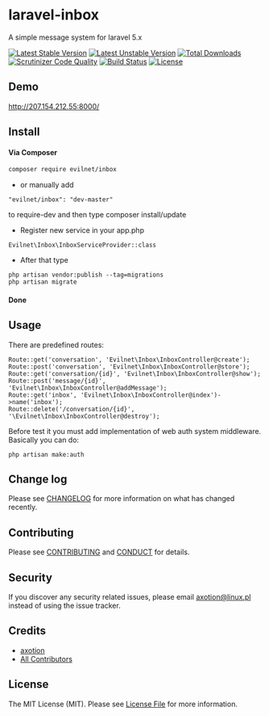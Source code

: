 # laravel-inbox

A simple message system for laravel 5.x

[![Latest Stable Version](https://poser.pugx.org/evilnet/inbox/v/stable)](https://packagist.org/packages/evilnet/inbox)
[![Latest Unstable Version](https://poser.pugx.org/evilnet/inbox/v/unstable)](https://packagist.org/packages/evilnet/inbox)
[![Total Downloads](https://poser.pugx.org/evilnet/inbox/downloads)](https://packagist.org/packages/evilnet/inbox)
[![Scrutinizer Code Quality](https://scrutinizer-ci.com/g/axotion/laravel-inbox/badges/quality-score.png?b=master)](https://scrutinizer-ci.com/g/axotion/laravel-inbox/?branch=master)
[![Build Status](https://scrutinizer-ci.com/g/axotion/laravel-inbox/badges/build.png?b=master)](https://scrutinizer-ci.com/g/axotion/laravel-inbox/build-status/master)
[![License](https://poser.pugx.org/evilnet/inbox/license)](https://packagist.org/packages/evilnet/inbox)


## Demo

http://207.154.212.55:8000/

## Install

#### Via Composer

``` bash
composer require evilnet/inbox
```

* or manually add  
```
"evilnet/inbox": "dev-master"
```
 to require-dev and then type composer install/update

* Register new service in your app.php
```
Evilnet\Inbox\InboxServiceProvider::class
```

* After that type 
```
php artisan vendor:publish --tag=migrations 
php artisan migrate
```

#### Done
## Usage


There are predefined routes:
 ``` 
 Route::get('conversation', 'Evilnet\Inbox\InboxController@create');
 Route::post('conversation', 'Evilnet\Inbox\InboxController@store');
 Route::get('conversation/{id}', 'Evilnet\Inbox\InboxController@show');
 Route::post('message/{id}', 'Evilnet\Inbox\InboxController@addMessage');
 Route::get('inbox', 'Evilnet\Inbox\InboxController@index')->name('inbox');
 Route::delete('/conversation/{id}', '\Evilnet\Inbox\InboxController@destroy');
```    
Before test it you must add implementation of web auth system middleware. Basically you can do: 
```
php artisan make:auth
```

## Change log

Please see [CHANGELOG](CHANGELOG.md) for more information on what has changed recently.

## Contributing

Please see [CONTRIBUTING](CONTRIBUTING.md) and [CONDUCT](CONDUCT.md) for details.

## Security

If you discover any security related issues, please email axotion@linux.pl instead of using the issue tracker.

## Credits

- [axotion][link-author]
- [All Contributors][link-contributors]

## License

The MIT License (MIT). Please see [License File](LICENSE.md) for more information.

[ico-version]: https://img.shields.io/packagist/v/axotion/inbox.svg?style=flat-square
[ico-license]: https://img.shields.io/badge/license-MIT-brightgreen.svg?style=flat-square
[ico-travis]: https://img.shields.io/travis/axotion/inbox/master.svg?style=flat-square
[ico-scrutinizer]: https://img.shields.io/scrutinizer/coverage/g/axotion/inbox.svg?style=flat-square
[ico-code-quality]: https://img.shields.io/scrutinizer/g/axotion/inbox.svg?style=flat-square
[ico-downloads]: https://img.shields.io/packagist/dt/axotion/inbox.svg?style=flat-square

[link-packagist]: https://packagist.org/packages/axotion/inbox
[link-travis]: https://travis-ci.org/axotion/inbox
[link-scrutinizer]: https://scrutinizer-ci.com/g/axotion/inbox/code-structure
[link-code-quality]: https://scrutinizer-ci.com/g/axotion/inbox
[link-downloads]: https://packagist.org/packages/axotion/inbox
[link-author]: https://github.com/axotion
[link-contributors]: ../../contributors
